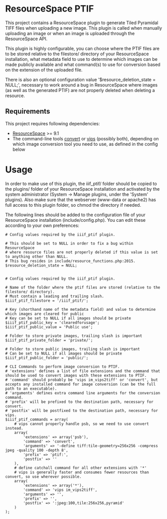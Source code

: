 # ResourceSpace PTIF

This project contains a ResourceSpace plugin to generate Tiled Pyramidal TIFF files when uploading a new image. This plugin is called when manually uploading an image or when an image is uploaded through the ResourceSpace API.

This plugin is highly configurable, you can choose where the PTIF files are to be stored relative to the filestore/ directory of your ResourceSpace installation, what metadata field to use to determine which images can be made publicly available and what command(s) to use for conversion based on the extension of the uploaded file.

There is also an optional configuration value '$resource_deletion_state = NULL;', necessary to work around a bug in ResourceSpace where images (as well as the generated PTIF) are not properly deleted when deleting a resource.

## Requirements

This project requires following dependencies:
* [ResourceSpace](https://www.resourcespace.com/get) >= 9.1
* The command-line tools [convert](https://imagemagick.org/) or [vips](https://github.com/libvips/libvips) (possibly both), depending on which image conversion tool you need to use, as defined in the config below

# Usage

In order to make use of this plugin, the iiif_ptif/ folder should be copied to the plugins/ folder of your ResourceSpace installation and activated by the system administrator (System -> Manage plugins, under the 'System' plugins). Also make sure that the webserver (www-data or apache2) has full access to this plugin folder, so chmod the directory if needed.

The following lines should be added to the configuration file of your ResourceSpace installation (include/config.php). You can edit these according to your own preferences:

```
# Config values required by the iiif_ptif plugin.

# This should be set to NULL in order to fix a bug within ResourceSpace
# where resource files are not properly deleted if this value is set to anything other than NULL.
# This bug resides in include/resource_functions.php:2015.
$resource_deletion_state = NULL;


# Config values required by the iiif_ptif plugin.

# Name of the folder where the ptif files are stored (relative to the filestore/ directory).
# Must contain a leading and trailing slash.
$iiif_ptif_filestore = '/iiif_ptif/';

# Key (shorthand name of the metadata field) and value to determine which images are cleared for public
# Key can be set to NULL if all images should be private
$iiif_ptif_public_key = 'clearedforusage';
$iiif_ptif_public_value = 'Public use';

# Folder to store private images, trailing slash is important
$iiif_ptif_private_folder = 'private/';

# Folder to store public images, trailing slash is important
# Can be set to NULL if all images should be private
$iiif_ptif_public_folder = 'public/';

# CLI Commands to perform image conversion to PTIF.
# 'extensions' defines a list of file extensions and the command that should be used to convert images with these extensions to PTIF.
# 'command' should probably be 'vips im_vips2tiff' or 'convert', but accepts any installed command for image conversion (can be the full path to an executable).
# 'arguments' defines extra command line arguments for the conversion command.
# 'prefix' will be prefixed to the destination path, necessary for convert.
# 'postfix' will be postfixed to the destination path, necessary for vips.
$iiif_ptif_commands = array(
    # vips cannot properly handle psb, so we need to use convert instead.
    array(
        'extensions' => array('psb'),
        'command' => 'convert',
        'arguments' => '-define tiff:tile-geometry=256x256 -compress jpeg -quality 100 -depth 8',
        'prefix' => 'ptif:',
        'postfix' => ''
    ),
    # define catchall command for all other extensions with '*'
    # vips is generally faster and consumes fewer resources than convert, so use wherever possible.
    array(
        'extensions' => array('*'),
        'command' => 'vips im_vips2tiff',
        'arguments' => '',
        'prefix' => '',
        'postfix' => ':jpeg:100,tile:256x256,pyramid'
    )
);

```
